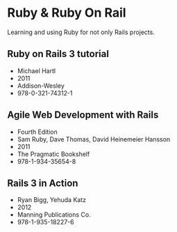 # Ruby & Ruby On Rail

Learning and using Ruby for not only Rails projects.

## Ruby on Rails 3 tutorial
* Michael Hartl
* 2011
* Addison-Wesley
* 978-0-321-74312-1

## Agile Web Development with Rails
* Fourth Edition
* Sam Ruby, Dave Thomas, David Heinemeier Hansson
* 2011
* The Pragmatic Bookshelf
* 978-1-934-35654-8

## Rails 3 in Action
* Ryan Bigg, Yehuda Katz
* 2012
* Manning Publications Co.
* 978-1-935-18227-6

